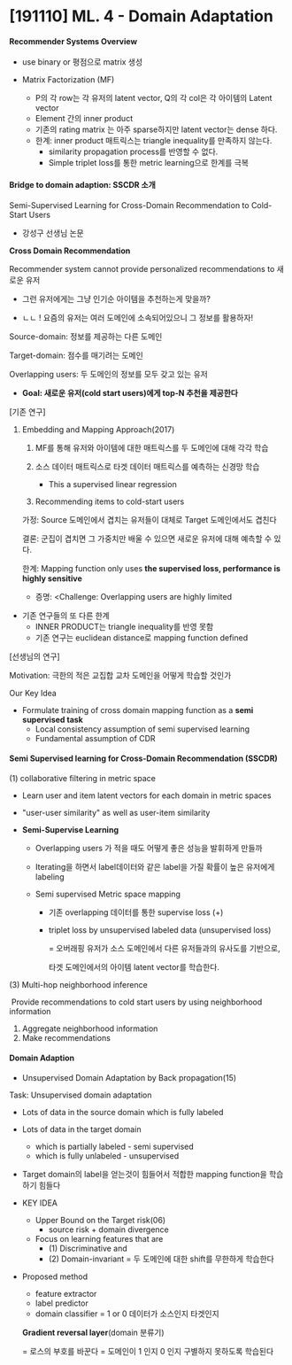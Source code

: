 # [191110] ML. 4 - Domain Adaptation

#### Recommender Systems Overview

- use binary or 평점으로 matrix 생성

- Matrix Factorization (MF)

  - P의 각 row는 각 유저의 latent vector, Q의 각 col은 각 아이템의 Latent vector
  - Element 간의 inner product
  - 기존의 rating matrix 는 아주 sparse하지만 latent vector는 dense 하다.
  - 한계: inner product 매트릭스는 triangle inequality를 만족하지 않는다.
    - similarity propagation process를 반영할 수 없다.
    - Simple triplet loss를 통한 metric learning으로 한계를 극복

  

#### Bridge to domain adaption: SSCDR 소개

Semi-Supervised Learning for Cross-Domain Recommendation to Cold-Start Users

- 강성구 선생님 논문

<b>Cross Domain Recommendation</b>

Recommender system cannot provide personalized recommendations to 새로운 유저

- 그런 유저에게는 그냥 인기순 아이템을 추천하는게 맞을까?

- ㄴㄴ ! 요즘의 유저는 여러 도메인에 소속되어있으니 그 정보를 활용하자!

Source-domain: 정보를 제공하는 다른 도메인

Target-domain: 점수를 매기려는 도메인

Overlapping users: 두 도메인의 정보를 모두 갖고 있는 유저

- <b>Goal: 새로운 유저(cold start users)에게 top-N 추천을 제공한다</b>



[기존 연구]

1. Embedding and Mapping Approach(2017)

   1. MF를 통해 유저와 아이템에 대한 매트릭스를 두 도메인에 대해 각각 학습

   2. 소스 데이터 매트릭스로 타겟 데이터 매트릭스를 예측하는 신경망 학습

      - This a supervised linear regression

   3. Recommending items to cold-start users

      

   가정: Source 도메인에서 겹치는 유저들이 대체로 Target 도메인에서도 겹친다

   결론: 군집이 겹치면 그 가중치만 배울 수 있으면 새로운 유저에 대해 예측할 수 있다.

   한계: Mapping function only uses <b>the supervised loss, performance is highly sensitive</b>

   - 증명: <Challenge: Overlapping users are highly limited

- 기존 연구들의 또 다른 한계
  - INNER PRODUCT는 triangle inequality를 반영 못함
  - 기존 연구는 euclidean distance로 mapping function defined



[선생님의 연구]

Motivation: 극한의 적은 교집합 교차 도메인을 어떻게 학습할 것인가

Our Key Idea

- Formulate training of cross domain mapping function as a <b>semi supervised task</b>
  - Local consistency assumption of semi supervised learning
  - Fundamental assumption of CDR



#### Semi Supervised learning for Cross-Domain Recommendation (SSCDR)

(1) collaborative filtering in metric space

- Learn user and item latent vectors for each domain in metric spaces

- "user-user similarity" as well as user-item similarity

  

- <b> Semi-Supervise Learning</b>

  - Overlapping users 가 적을 때도 어떻게 좋은 성능을 발휘하게 만들까

  - Iterating을 하면서 label데이터와 같은 label을 가질 확률이 높은 유저에게 labeling

  - Semi supervised Metric space mapping

    - 기존 overlapping 데이터를 통한 supervise loss (+)

    - triplet loss by unsupervised labeled data (unsupervised loss)

      = 오버래핑 유저가 소스 도메인에서 다른 유저들과의 유사도를 기반으로,

      타겟 도메인에서의 아이템 latent vector를 학습한다.

(3) Multi-hop neighborhood inference

​	Provide recommendations to cold start users by using neighborhood information

1. Aggregate neighborhood information
2. Make recommendations



#### Domain Adaption

- Unsupervised Domain Adaptation by Back propagation(15)

Task: Unsupervised domain adaptation

- Lots of data in the source domain which is fully labeled
- Lots of data in the target domain
  - which is partially labeled - semi supervised
  - which is fully unlabeled - unsupervised

- Target domain의 label을 얻는것이 힘들어서 적합한 mapping function을 학습하기 힘들다

- KEY IDEA

  - Upper Bound on the Target risk(06)
    - source risk + domain divergence
  - Focus on learning features that are 
    - (1) Discriminative and 
    - (2) Domain-invariant = 두 도메인에 대한 shift를 무한하게 학습한다

- Proposed method

  - feature extractor
  - label predictor
  - domain classifier = 1 or 0 데이터가 소스인지 타겟인지

  <b>Gradient reversal layer</b>(domain 분류기)

  = 로스의 부호를 바꾼다  = 도메인이 1 인지 0 인지 구별하지 못하도록 학습된다



